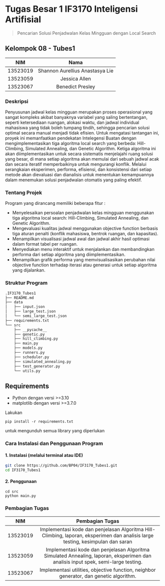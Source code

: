 ﻿# Tugas Besar 1 IF3170 Inteligensi Artifisial
> Pencarian Solusi Penjadwalan Kelas Mingguan dengan Local Search

## Kelompok 08 - Tubes1
| NIM | Nama |
| :---: | :---: |
| 13523019 | Shannon Aurellius Anastasya Lie |
| 13523059 | Jessica Allen |
| 13523067 | Benedict Presley |

### Deskripsi
Penyusunan jadwal kelas mingguan merupakan proses operasional yang sangat kompleks akibat banyaknya variabel yang saling bertentangan, seperti ketersediaan ruangan, alokasi waktu, dan jadwal individual mahasiswa yang tidak boleh tumpang tindih, sehingga pencarian solusi optimal secara manual menjadi tidak efisien. Untuk mengatasi tantangan ini, proyek ini memanfaatkan pendekatan Intelegensi Buatan dengan mengimplementasikan tiga algoritma local search yang berbeda: Hill-Climbing, Simulated Annealing, dan Genetic Algorithm. Ketiga algoritma ini akan diimplementasikan untuk secara sistematis menjelajahi ruang solusi yang besar, di mana setiap algoritma akan memulai dari sebuah jadwal acak dan secara iteratif memperbaikinya untuk mengurangi konflik. Melalui serangkaian eksperimen, performa, efisiensi, dan konsistensi dari setiap metode akan dievaluasi dan dianalisis untuk menentukan kemampuannya dalam menemukan solusi penjadwalan otomatis yang paling efektif.

### Tentang Projek
Program yang dirancang memiliki beberapa fitur :
- Menyelesaikan persoalan penjadwalan kelas mingguan menggunakan tiga algoritma local search: Hill-Climbing, Simulated Annealing, dan Genetic Algorithm.
- Mengevaluasi kualitas jadwal menggunakan objective function berbasis tiga aturan penalti (konflik mahasiswa, bentrok ruangan, dan kapasitas).
- Menampilkan visualisasi jadwal awal dan jadwal akhir hasil optimasi dalam format tabel per ruangan.
- Menyediakan menu interaktif untuk menjalankan dan membandingkan performa dari setiap algoritma yang diimplementasikan.
- Menampilkan grafik performa yang memvisualisasikan perubahan nilai objective function terhadap iterasi atau generasi untuk setiap algoritma yang dijalankan.

### Struktur Program
```bash
.IF3170_Tubes1
├── README.md
├── data
│   ├── input.json
│   ├── large_test.json
│   └── semi_large_test.json
├── requirements.txt
└── src
    ├── __pycache__
    ├── genetic.py
    ├── hill_climbing.py
    ├── main.py
    ├── models.py
    ├── runners.py
    ├── scheduler.py
    ├── simulated_annealing.py
    ├── test_generator.py
    └── utils.py
```

## Requirements
- Python dengan versi >=3.10
- matplotlib dengan versi >=3.7.0

Lakukan
```shell
pip install -r requirements.txt
```
untuk mengunduh semua library yang diperlukan

### Cara Instalasi dan Penggunaan Program
#### 1. Instalasi (melalui terminal atau IDE)
```bash
git clone https://github.com/BP04/IF3170_Tubes1.git
cd IF3170_Tubes1
```
#### 2. Penggunaan

```shell
cd src
python main.py
```

### Pembagian Tugas
| NIM | Pembagian Tugas |
| :---: | :---: |
| 13523019 | Implementasi kode dan penjelasan Algoritma Hill-Climbing, laporan, eksperimen dan analisis large testing, kesimpulan dan saran |
| 13523059 | Implementasi kode dan penjelasan Algoritma Simulated Annealing, laporan, eksperimen dan analisis input spek, semi-large testing. |
| 13523067 | Implementasi utilities, objective function, neighbor generator, dan genetic algorithm. |

